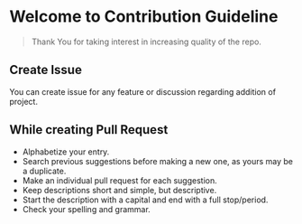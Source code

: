 # Welcome to Contribution Guideline

> Thank You for taking interest in increasing quality of the repo.

## Create Issue 
You can create issue for any feature or discussion regarding addition of project.

## While creating Pull Request 

- Alphabetize your entry.
- Search previous suggestions before making a new one, as yours may be a duplicate.
- Make an individual pull request for each suggestion.
- Keep descriptions short and simple, but descriptive.
- Start the description with a capital and end with a full stop/period.
- Check your spelling and grammar.
